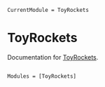 ```@meta
CurrentModule = ToyRockets
```

# ToyRockets

Documentation for [ToyRockets](https://github.com/ordovician/ToyRockets.jl).

```@index
```

```@autodocs
Modules = [ToyRockets]
```

